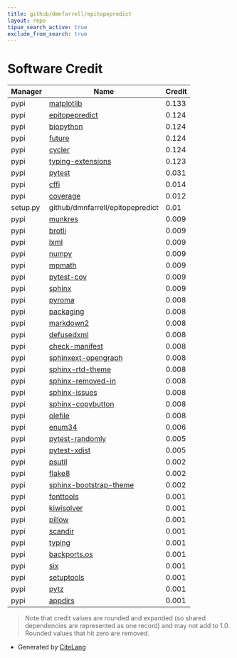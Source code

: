 ```yaml
---
title: github/dmnfarrell/epitopepredict
layout: repo
tipue_search_active: true
exclude_from_search: true
---
```

# Software Credit

|Manager|Name|Credit|
|-------|----|------|
|pypi|[matplotlib](https://matplotlib.org)|0.133|
|pypi|[epitopepredict](https://github.com/dmnfarrell/epitopepredict)|0.124|
|pypi|[biopython](https://biopython.org/)|0.124|
|pypi|[future](https://python-future.org)|0.124|
|pypi|[cycler](https://github.com/matplotlib/cycler)|0.124|
|pypi|[typing-extensions](https://typing.readthedocs.io/)|0.123|
|pypi|[pytest](https://pypi.org/project/pytest)|0.031|
|pypi|[cffi](https://pypi.org/project/cffi)|0.014|
|pypi|[coverage](https://pypi.org/project/coverage)|0.012|
|setup.py|github/dmnfarrell/epitopepredict|0.01|
|pypi|[munkres](https://software.clapper.org/munkres/)|0.009|
|pypi|[brotli](https://github.com/google/brotli)|0.009|
|pypi|[lxml](https://lxml.de/)|0.009|
|pypi|[numpy](https://pypi.org/project/numpy)|0.009|
|pypi|[mpmath](https://pypi.org/project/mpmath)|0.009|
|pypi|[pytest-cov](https://github.com/pytest-dev/pytest-cov)|0.009|
|pypi|[sphinx](https://pypi.org/project/sphinx)|0.009|
|pypi|[pyroma](https://pypi.org/project/pyroma)|0.008|
|pypi|[packaging](https://pypi.org/project/packaging)|0.008|
|pypi|[markdown2](https://pypi.org/project/markdown2)|0.008|
|pypi|[defusedxml](https://pypi.org/project/defusedxml)|0.008|
|pypi|[check-manifest](https://pypi.org/project/check-manifest)|0.008|
|pypi|[sphinxext-opengraph](https://pypi.org/project/sphinxext-opengraph)|0.008|
|pypi|[sphinx-rtd-theme](https://pypi.org/project/sphinx-rtd-theme)|0.008|
|pypi|[sphinx-removed-in](https://pypi.org/project/sphinx-removed-in)|0.008|
|pypi|[sphinx-issues](https://pypi.org/project/sphinx-issues)|0.008|
|pypi|[sphinx-copybutton](https://pypi.org/project/sphinx-copybutton)|0.008|
|pypi|[olefile](https://pypi.org/project/olefile)|0.008|
|pypi|[enum34](https://pypi.org/project/enum34)|0.006|
|pypi|[pytest-randomly](https://pypi.org/project/pytest-randomly)|0.005|
|pypi|[pytest-xdist](https://pypi.org/project/pytest-xdist)|0.005|
|pypi|[psutil](https://pypi.org/project/psutil)|0.002|
|pypi|[flake8](https://pypi.org/project/flake8)|0.002|
|pypi|[sphinx-bootstrap-theme](https://pypi.org/project/sphinx-bootstrap-theme)|0.002|
|pypi|[fonttools](http://github.com/fonttools/fonttools)|0.001|
|pypi|[kiwisolver](https://github.com/nucleic/kiwi)|0.001|
|pypi|[pillow](https://python-pillow.org)|0.001|
|pypi|[scandir](https://pypi.org/project/scandir)|0.001|
|pypi|[typing](https://pypi.org/project/typing)|0.001|
|pypi|[backports.os](https://pypi.org/project/backports.os)|0.001|
|pypi|[six](https://pypi.org/project/six)|0.001|
|pypi|[setuptools](https://pypi.org/project/setuptools)|0.001|
|pypi|[pytz](https://pypi.org/project/pytz)|0.001|
|pypi|[appdirs](https://pypi.org/project/appdirs)|0.001|


> Note that credit values are rounded and expanded (so shared dependencies are represented as one record) and may not add to 1.0. Rounded values that hit zero are removed.


- Generated by [CiteLang](https://github.com/vsoch/citelang)
